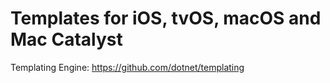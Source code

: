 # Templates for iOS, tvOS, macOS and Mac Catalyst

Templating Engine: https://github.com/dotnet/templating
